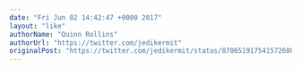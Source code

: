 ```yaml
---
date: "Fri Jun 02 14:42:47 +0000 2017"
layout: "like"
authorName: "Quinn Rollins"
authorUrl: "https://twitter.com/jedikermit"
originalPost: "https://twitter.com/jedikermit/status/870651917541572608"
---
```

